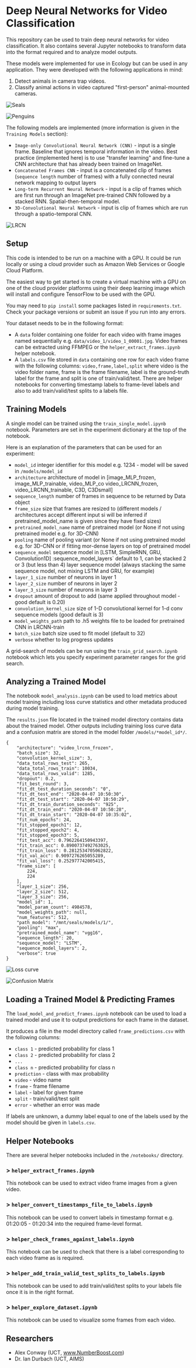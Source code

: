 # Deep Neural Networks for Video Classification

This repository can be used to train deep neural networks for video classification. It also contains several Jupyter notebooks to transform data into the format required and to analyze model outputs.

These models were implemented for use in Ecology but can be used in any application. They were developed with the following applications in mind:

1. Detect animals in camera trap videos.
2. Classify animal actions in video captured "first-person" animal-mounted cameras.

![Seals](https://github.com/alxcnwy/Deep-Neural-Networks-for-Video-Classification/raw/master/readme/seals.gif)

![Penguins](https://github.com/alxcnwy/Deep-Neural-Networks-for-Video-Classification/raw/master/readme/penguins.gif)

The following models are implemented (more information is given in the `Training Models` section): 

* `Image-only Convolutional Neural Network (CNN)` - input is a single frame. Baseline that ignores temporal information in the video. Best practice (implemented here) is to use "transfer learning" and fine-tune a CNN architecture that has already been trained on ImageNet. 
* `Concatenated Frames CNN` - input is a concatenated clip of frames (`sequence length` number of frames) with a fully connected neural network mapping to output layers
* `Long-term Recurrent Neural Network` - input is a clip of frames which are first run through an ImageNet pre-trained CNN followed by a stacked RNN. Spatial-then-temporal model. 
* `3D-Convolutional Neural Network` - input is clip of frames which are run through a spatio-temporal CNN.

![LRCN](https://github.com/alxcnwy/Deep-Neural-Networks-for-Video-Classification/raw/master/readme/seq5layers2.jpg)

## Setup
This code is intended to be run on a machine with a GPU. It could be run locally or using a cloud provider such as Amazon Web Services or Google Cloud Platform.

The easiest way to get started is to create a virtual machine with a GPU on one of the cloud provider platforms using their deep learning image which will install and configure TensorFlow to be used with the GPU. 

You may need to `pip install` some packages listed in `requirements.txt`. Check your package versions or submit an issue if you run into any errors.

Your dataset needs to be in the following format:

* A `data` folder containing one folder for each video with frame images named sequentially e.g.  `data/video_1/video_1_00001.jpg`. Video frames can be extracted using FFMPEG or the `helper_extract_frames.ipynb` helper notebook.
* A `labels.csv` file stored in `data` containing one row for each video frame with the following columns: `video,frame,label,split` where video is the video folder name, frame is the frame filename, label is the ground-truth label for the frame and split is one of train/valid/test. There are helper notebooks for converting timestamp labels to frame-level labels and also to add train/valid/test splits to a labels file.

## Training Models
A single model can be trained using the `train_single_model.ipynb` notebook. Parameters are set in the experiment dictionary at the top of the notebook. 

Here is an explanation of the parameters that can be used for an experiment:

* `model_id` integer identifier for this model e.g. 1234 - model will be saved in `/models/model_id`    
* `architecture` architecture of model in [image_MLP_frozen, image_MLP_trainable, video_MLP_co video_LRCNN_frozen, video_LRCNN_trainable, C3D, C3Dsmall]
* `sequence_length` number of frames in sequence to be returned by Data object
* `frame_size` size that frames are resized to (different models / architectures accept different input si will be inferred if pretrained_model_name is given since they have fixed sizes)
* `pretrained_model_name` name of pretrained model (or None if not using pretrained model e.g. for 3D-CNN)
* `pooling` name of pooling variant (or None if not using pretrained model e.g. for 3D-CNN or if fitting mor-dense layers on top of pretrained model 
* `sequence_model` sequence model in [LSTM, SimpleRNN, GRU, Convolution1D]
:sequence_model_layers` default to 1, can be stacked 2 or 3 (but less than 4) layer sequence model (always stacking the same sequence model, not mixing LSTM and GRU, for example)
* `layer_1_size` number of neurons in layer 1
* `layer_2_size` number of neurons in layer 2
* `layer_3_size` number of neurons in layer 3
* `dropout` amount of dropout to add (same applied throughout model - good default is 0.20)
* `convolution_kernel_size` size of 1-D convolutional kernel for 1-d conv sequence models (good default is 3)
* `model_weights_path` path to .h5 weights file to be loaded for pretrained CNN in LRCNN-train        
* `batch_size` batch size used to fit model (default to 32)
* `verbose` whether to log progress updates

A grid-search of models can be run using the `train_grid_search.ipynb` notebook which lets you specify experiment parameter ranges for the grid search. 

## Analyzing a Trained Model
The notebook `model_analysis.ipynb` can be used to load metrics about model training including loss curve statistics and other metadata produced during model training. 

The `results.json` file located in the trained model directory contains data about the trained model. Other outputs including training loss curve data and a confusion matrix are stored in the model folder `/models/*model_id*/`.

```
{
    "architecture": "video_lrcnn_frozen",
    "batch_size": 32,
    "convolution_kernel_size": 3,
    "data_total_rows_test": 265,
    "data_total_rows_train": 10034,
    "data_total_rows_valid": 1285,
    "dropout": 0.2,
    "fit_best_round": 3,
    "fit_dt_test_duration_seconds": "0",
    "fit_dt_test_end": "2020-04-07 10:50:30",
    "fit_dt_test_start": "2020-04-07 10:50:29",
    "fit_dt_train_duration_seconds": "925",
    "fit_dt_train_end": "2020-04-07 10:50:28",
    "fit_dt_train_start": "2020-04-07 10:35:02",
    "fit_num_epochs": 24,
    "fit_stopped_epoch1": 12,
    "fit_stopped_epoch2": 4,
    "fit_stopped_epoch3": 5,
    "fit_test_acc": 0.7962264150943397,
    "fit_train_acc": 0.8900737492763025,
    "fit_train_loss": 0.2812534705062822,
    "fit_val_acc": 0.9097276265055289,
    "fit_val_loss": 0.252977742005415,
    "frame_size": [
        224,
        224
    ],
    "layer_1_size": 256,
    "layer_2_size": 512,
    "layer_3_size": 256,
    "model_id": 1,
    "model_param_count": 4984578,
    "model_weights_path": null,
    "num_features": 512,
    "path_model": "/mnt/seals/models/1/",
    "pooling": "max",
    "pretrained_model_name": "vgg16",
    "sequence_length": 20,
    "sequence_model": "LSTM",
    "sequence_model_layers": 2,
    "verbose": true
}
```

![Loss curve](https://raw.githubusercontent.com/alxcnwy/Deep-Neural-Networks-for-Video-Classification/master/readme/accuracy_example.png)

![Confusion Matrix](https://raw.githubusercontent.com/alxcnwy/Deep-Neural-Networks-for-Video-Classification/master/readme/confusion_example.png)

## Loading a Trained Model & Predicting Frames
The `load_model_and_predict_frames.ipynb` notebook can be used to load a trained model and use it to output predictions for each frame in the dataset. 

It produces a file in the model directory called `frame_predictions.csv` with the following columns:

* `class 1` - predicted probability for class 1
* `class 2` - predicted probability for class 2
*  `...`
*  `class n` - predicted probability for class n
*  `prediction` - class with max probability
*  `video` - video name
*  `frame` - frame filename
*  `label` - label for given frame
*  `split` - train/valid/test split
*  `error` - whether an error was made

If labels are unknown, a dummy label equal to one of the labels used by the model should be given in `labels.csv`.


## Helper Notebooks
There are several helper notebooks included in the `/notebooks/` directory.

### > `helper_extract_frames.ipynb`
This notebook can be used to extract video frame images from a given video. 

### > `helper_convert_timestamps_file_to_labels.ipynb`
This notebook can be used to convert labels in timestamp format e.g. 01:20:05 - 01:20:34 into the required frame-level format.

### > `helper_check_frames_against_labels.ipynb`
This notebook can be used to check that there is a label corresponding to each video frame as is required.

### > `helper_add_train_valid_test_splits_to_labels.ipynb`
This notebook can be used to add train/valid/test splits to your labels file once it is in the right format.

### > `helper_explore_dataset.ipynb`
This notebook can be used to visualize some frames from each video.


## Researchers
* Alex Conway (UCT, www.NumberBoost.com)
* Dr. Ian Durbach (UCT, AIMS)
